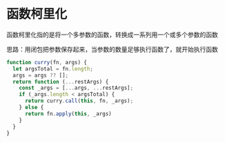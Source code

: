 # 函数柯里化

函数柯里化指的是将一个多参数的函数，转换成一系列用一个或多个参数的函数

思路：用闭包把参数保存起来，当参数的数量足够执行函数了，就开始执行函数

```js
function curry(fn, args) {
  let argsTotal = fn.length;
  args = args ?? [];
  return function (...restArgs) {
    const _args = [...args, ...restArgs];
    if (_args.length < argsTotal) {
      return curry.call(this, fn, _args);
    } else {
      return fn.apply(this, _args)
    }
  }
}
```